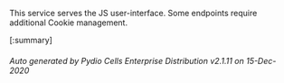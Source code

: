 






This service serves the JS user-interface. Some endpoints require additional Cookie management.

[:summary]

###### Auto generated by Pydio Cells Enterprise Distribution v2.1.11 on 15-Dec-2020
